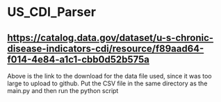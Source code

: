 # US_CDI_Parser
## https://catalog.data.gov/dataset/u-s-chronic-disease-indicators-cdi/resource/f89aad64-f014-4e84-a1c1-cbb0d52b575a
Above is the link to the download for the data file used, since it was too large to upload to github.
Put the CSV file in the same directory as the main.py and then run the python script
